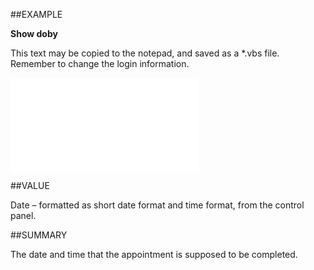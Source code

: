 
##EXAMPLE

**Show doby**

This text may be copied to the notepad, and saved as a *.vbs file. Remember to change the login information.

![](..\..\Examples\vbs\SOAppointment.Example.vbs.txt)


##VALUE

Date – formatted as short date format and time format, from the control panel.


##SUMMARY

The date and time that the appointment is supposed to be completed.

